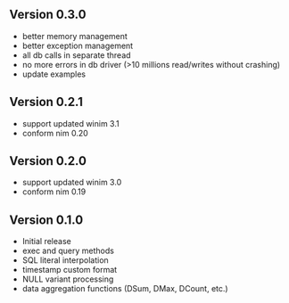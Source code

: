 Version 0.3.0
--------------
* better memory management
* better exception management
* all db calls in separate thread
* no more errors in db driver (>10 millions read/writes without crashing)
* update examples

Version 0.2.1
-------------
* support updated winim 3.1
* conform nim 0.20

Version 0.2.0
-------------
* support updated winim 3.0
* conform nim 0.19

Version 0.1.0
-------------
* Initial release
* exec and query methods
* SQL literal interpolation
* timestamp custom format
* NULL variant processing
* data aggregation functions (DSum, DMax, DCount, etc.)
